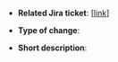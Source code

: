 - **Related Jira ticket**: [[link]( )] 
<!-- put the link in the markdown if there is a related JIRA ticket -->
- **Type of change**: 
<!-- fix / feat / docs / etc. --> 
- **Short description**:
<!-- A few words on what does it change, if the title is not self-explanatory enough. -->